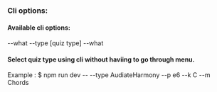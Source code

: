 ### Cli options:

#### Available cli options:

--what
--type [quiz type] --what

#### Select quiz type using cli without haviing to go through menu.

Example : $ npm run dev -- --type AudiateHarmony --p e6 --k C --m Chords



